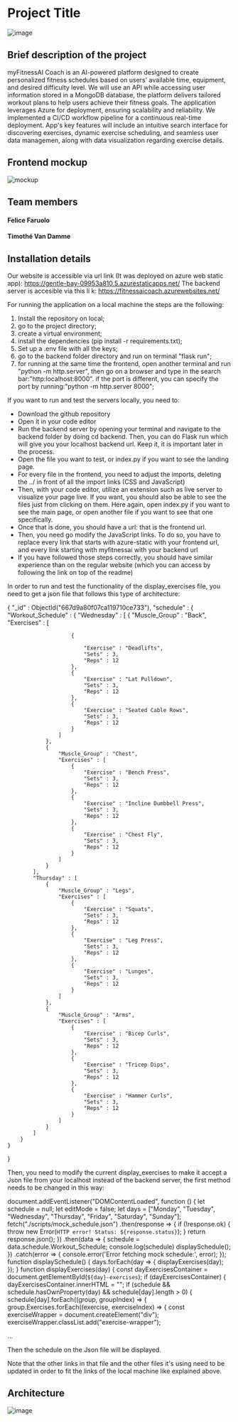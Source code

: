 # Project Title
![image](https://github.com/VU-Applied-Programming-for-AI-2024/Group-15/assets/156012070/cc0030de-bc76-4e36-9216-1a8cd9b9c43c)

## Brief description of the project
myFitnessAI Coach is an AI-powered platform designed to create personalized fitness schedules based on users' available time, equipment, and desired difficulty level. We will use an API while accessing user information stored in a MongoDB database, the platform delivers tailored workout plans to help users achieve their fitness goals. The application leverages Azure for deployment, ensuring scalability and reliability. We implemented a CI/CD workflow pipeline for a continuous real-time deployment. App's key features will include an intuitive search interface for discovering exercises, dynamic exercise scheduling, and seamless user data managemen, along with data visualization regarding exercise details. 
## Frontend mockup
![mockup](https://github.com/VU-Applied-Programming-for-AI-2024/Group-15/blob/master/frontend/images/New%20Wireframe%201.png) 
## Team members
#### Felice Faruolo 
#### Timothé Van Damme
## Installation details
Our website is accessible via url link (It was deployed on azure web static app): https://gentle-bay-09953a810.5.azurestaticapps.net/
The backend server is accesible via this li k: https://fitnessaicoach.azurewebsites.net/

For running the application on a local machine the steps are the following: 

1. Install the repository on local;
2. go to the project directory;
3. create a virtual environment;
4. install the dependencies (pip install -r requirements.txt);
5. Set up a .env file with all the keys;
6. go to the backend folder directory and run on terminal "flask run";
7. for running at the same time the frontend, open another terminal and run "python -m http.server", then go on a browser and type in the search bar:"http:localhost:8000". if the port is different, you can specify the port by running:"python -m http.server 8000";


If you want to run and test the servers locally, you need to: 
- Download the github repository
- Open it in your code editor
- Run the backend server by opening your terminal and navigate to the backend folder by doing cd backend. Then, you can do Flask run which will give you your localhost backend url. Keep it, it is important later in the process.
- Open the file you want to test, or index.py if you want to see the landing page.
- For every file in the frontend, you need to adjust the imports, deleting the ../ in front of all the import links (CSS and JavaScript)
- Then, with your code editor, utilize an extension such as live server to visualize your page live. If you want, you should also be able to see the files just from clicking on them. Here again, open index.py if you want to see the main page, or open another file if you want to see that one specifically.
- Once that is done, you should have a url: that is the frontend url.
- Then, you need go modify the JavaScript links. To do so, you have to replace every link that starts with azure-static with your frontend url, and every link starting with myfitnessai with your backend url
- If you have followed those steps correctly, you should have similar experience than on the regular website (which you can access by following the link on top of the readme)

In order to run and test the functionality of the display_exercises file, you need to get a json file that follows this type of architecture:



{
	"_id" : ObjectId("667d9a80f07ca119710ce733"),
	"schedule" : {
		"Workout_Schedule" : {
			"Wednesday" : [
				{
					"Muscle_Group" : "Back",
					"Exercises" : [
     
						{
      
							"Exercise" : "Deadlifts",
							"Sets" : 3,
							"Reps" : 12
						},
						{
							"Exercise" : "Lat Pulldown",
							"Sets" : 3,
							"Reps" : 12
						},
						{
							"Exercise" : "Seated Cable Rows",
							"Sets" : 3,
							"Reps" : 12
						}
					]
				},
				{
					"Muscle_Group" : "Chest",
					"Exercises" : [
						{
							"Exercise" : "Bench Press",
							"Sets" : 3,
							"Reps" : 12
						},
						{
							"Exercise" : "Incline Dumbbell Press",
							"Sets" : 3,
							"Reps" : 12
						},
						{
							"Exercise" : "Chest Fly",
							"Sets" : 3,
							"Reps" : 12
						}
					]
				}
			],
			"Thursday" : [
				{
					"Muscle_Group" : "Legs",
					"Exercises" : [
						{
							"Exercise" : "Squats",
							"Sets" : 3,
							"Reps" : 12
						},
						{
							"Exercise" : "Leg Press",
							"Sets" : 3,
							"Reps" : 12
						},
						{
							"Exercise" : "Lunges",
							"Sets" : 3,
							"Reps" : 12
						}
					]
				},
				{
					"Muscle_Group" : "Arms",
					"Exercises" : [
						{
							"Exercise" : "Bicep Curls",
							"Sets" : 3,
							"Reps" : 12
						},
						{
							"Exercise" : "Tricep Dips",
							"Sets" : 3,
							"Reps" : 12
						},
						{
							"Exercise" : "Hammer Curls",
							"Sets" : 3,
							"Reps" : 12
						}
					]
				}
			]
		}
	}
}



Then, you need to modify the current display_exercises to make it accept a Json file from your localhost instead of the backend server, the first method needs to be changed in this way:




document.addEventListener("DOMContentLoaded", function () {
    let schedule = null;
    let editMode = false;
    let days = ["Monday", "Tuesday", "Wednesday", "Thursday", "Friday", "Saturday", "Sunday"];
    fetch("./scripts/mock_schedule.json")
        .then(response => {
            if (!response.ok) {
                throw new Error(`HTTP error! Status: ${response.status}`);
            }
            return response.json();
        })
        .then(data => {
            schedule = data.schedule.Workout_Schedule;
            console.log(schedule)
            displaySchedule();
        })
        .catch(error => {
            console.error('Error fetching mock schedule:', error);
        });
    function displaySchedule() {
        days.forEach(day => {
            displayExercises(day);
        });
    }
    function displayExercises(day) {
        const dayExercisesContainer = document.getElementById(`${day}-exercises`);
        if (dayExercisesContainer) {
            dayExercisesContainer.innerHTML = "";
            if (schedule && schedule.hasOwnProperty(day) && schedule[day].length > 0) {
                schedule[day].forEach((group, groupIndex) => {
                    group.Exercises.forEach((exercise, exerciseIndex) => {
                        const exerciseWrapper = document.createElement("div");
                        exerciseWrapper.classList.add("exercise-wrapper");

...

Then the schedule on the Json file will be displayed.

Note that the other links in that file and the other files it's using need to be updated in order to fit the links of the local machine like explained above.

## Architecture
![image](https://github.com/VU-Applied-Programming-for-AI-2024/Group-15/assets/156012070/4bdc002a-67b3-4541-bfed-74f537f3df2a)

